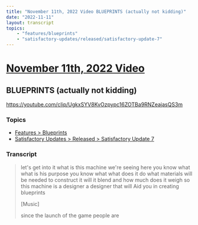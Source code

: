 ```yaml
---
title: "November 11th, 2022 Video BLUEPRINTS (actually not kidding)"
date: "2022-11-11"
layout: transcript
topics:
    - "features/blueprints"
    - "satisfactory-updates/released/satisfactory-update-7"
---
```

# [November 11th, 2022 Video](../2022-11-11.md)
## BLUEPRINTS (actually not kidding)
https://youtube.com/clip/UgkxSYV8KvOzpypc16ZOTBa9RNZeajasQS3m

### Topics
* [Features > Blueprints](../topics/features/blueprints.md)
* [Satisfactory Updates > Released > Satisfactory Update 7](../topics/satisfactory-updates/released/satisfactory-update-7.md)

### Transcript

> let's get into it what is this machine we're seeing here you know what what is his purpose you know what what does it do what materials will be needed to construct it will it blend and how much does it weigh so this machine is a designer a designer that will Aid you in creating blueprints
>
> [Music]
>
> since the launch of the game people are
